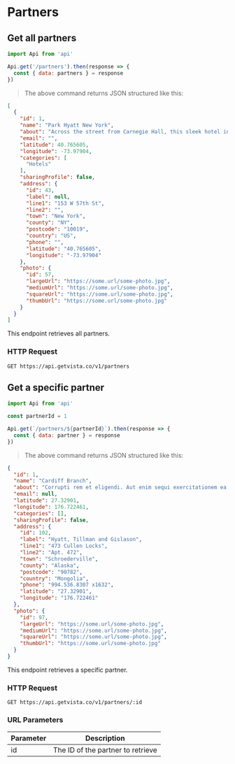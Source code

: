 # Partners

## Get all partners

```javascript
import Api from 'api'

Api.get('/partners').then(response => {
  const { data: partners } = response
})
```

> The above command returns JSON structured like this:

```json
[
  {
    "id": 1,
    "name": "Park Hyatt New York",
    "about": "Across the street from Carnegie Hall, this sleek hotel in Midtown is a minute's walk from 57th Street subway station and a mile from the Lincoln Centre",
    "email": "",
    "latitude": 40.765605,
    "longitude": -73.97904,
    "categories": [
      "Hotels"
    ],
    "sharingProfile": false,
    "address": {
      "id": 43,
      "label": null,
      "line1": "153 W 57th St",
      "line2": "",
      "town": "New York",
      "county": "NY",
      "postcode": "10019",
      "country": "US",
      "phone": "",
      "latitude": "40.765605",
      "longitude": "-73.97904"
    },
    "photo": {
      "id": 57,
      "largeUrl": "https://some.url/some-photo.jpg",
      "mediumUrl": "https://some.url/some-photo.jpg",
      "squareUrl": "https://some.url/some-photo.jpg",
      "thumbUrl": "https://some.url/some-photo.jpg"
    }
  }
]
```

This endpoint retrieves all partners.

### HTTP Request

`GET https://api.getvista.co/v1/partners`

## Get a specific partner

```javascript
import Api from 'api'

const partnerId = 1

Api.get(`/partners/${partnerId}`).then(response => {
  const { data: partner } = response
})
```

> The above command returns JSON structured like this:

```json
{
  "id": 1,
  "name": "Cardiff Branch",
  "about": "Corrupti rem et eligendi. Aut enim sequi exercitationem ea temporibus sint voluptates. Rerum aspernatur et consequuntur ab.\nDolor quaerat id omnis natus vel numquam illo. Eveniet in reiciendis. Ut voluptatem quasi rerum recusandae rerum quia soluta. Voluptatem reprehenderit placeat voluptatum et numquam voluptatem.",
  "email": null,
  "latitude": 27.32901,
  "longitude": 176.722461,
  "categories": [],
  "sharingProfile": false,
  "address": {
    "id": 102,
    "label": "Hyatt, Tillman and Gislason",
    "line1": "473 Cullen Locks",
    "line2": "Apt. 472",
    "town": "Schroederville",
    "county": "Alaska",
    "postcode": "90782",
    "country": "Mongolia",
    "phone": "994.536.8307 x1632",
    "latitude": "27.32901",
    "longitude": "176.722461"
  },
  "photo": {
    "id": 97,
    "largeUrl": "https://some.url/some-photo.jpg",
    "mediumUrl": "https://some.url/some-photo.jpg",
    "squareUrl": "https://some.url/some-photo.jpg",
    "thumbUrl": "https://some.url/some-photo.jpg"
  }
}
```

This endpoint retrieves a specific partner.

### HTTP Request

`GET https://api.getvista.co/v1/partners/:id`

### URL Parameters

Parameter | Description
--------- | -----------
id | The ID of the partner to retrieve
